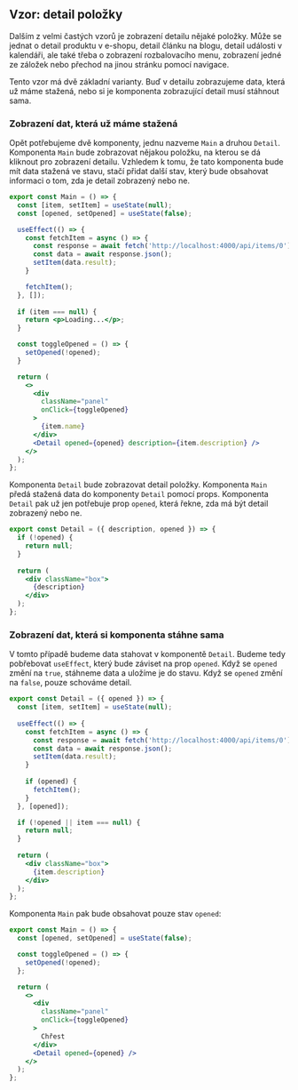 ## Vzor: detail položky

Dalším z velmi častých vzorů je zobrazení detailu nějaké položky. Může se jednat o detail produktu v e-shopu, detail článku na blogu, detail události v kalendáři, ale také třeba o zobrazení rozbalovacího menu, zobrazení jedné ze záložek nebo přechod na jinou stránku pomocí navigace.

Tento vzor má dvě základní varianty. Buď v detailu zobrazujeme data, která už máme stažená, nebo si je komponenta zobrazující detail musí stáhnout sama.

### Zobrazení dat, která už máme stažená

Opět potřebujeme dvě komponenty, jednu nazveme `Main` a druhou `Detail`. Komponenta `Main` bude zobrazovat nějakou položku, na kterou se dá kliknout pro zobrazení detailu. Vzhledem k tomu, že tato komponenta bude mít data stažená ve stavu, stačí přidat další stav, který bude obsahovat informaci o tom, zda je detail zobrazený nebo ne.

```jsx
export const Main = () => {
  const [item, setItem] = useState(null);
  const [opened, setOpened] = useState(false);

  useEffect(() => {
    const fetchItem = async () => {
      const response = await fetch('http://localhost:4000/api/items/0');
      const data = await response.json();
      setItem(data.result);
    }

    fetchItem();
  }, []);
  
  if (item === null) {
    return <p>Loading...</p>;
  }

  const toggleOpened = () => {
    setOpened(!opened);
  }

  return (
    <>
      <div
        className="panel"
        onClick={toggleOpened}
      >
        {item.name}
      </div>
      <Detail opened={opened} description={item.description} />
    </>
  );
};
```

Komponenta `Detail` bude zobrazovat detail položky. Komponenta `Main` předá stažená data do komponenty `Detail` pomocí props. Komponenta `Detail` pak už jen potřebuje prop `opened`, která řekne, zda má být detail zobrazený nebo ne.

```jsx
export const Detail = ({ description, opened }) => {
  if (!opened) {
    return null;
  }
  
  return (
    <div className="box">
      {description}
    </div>
  );
};
```

### Zobrazení dat, která si komponenta stáhne sama

V tomto případě budeme data stahovat v komponentě `Detail`. Budeme tedy pobřebovat `useEffect`, který bude záviset na prop `opened`. Když se `opened` změní na `true`, stáhneme data a uložíme je do stavu. Když se `opened` změní na `false`, pouze schováme detail.

```jsx
export const Detail = ({ opened }) => {
  const [item, setItem] = useState(null);
  
  useEffect(() => {
    const fetchItem = async () => {
      const response = await fetch('http://localhost:4000/api/items/0');
      const data = await response.json();
      setItem(data.result);
    }
  
    if (opened) {
      fetchItem();
    }
  }, [opened]);

  if (!opened || item === null) {
    return null;
  }
  
  return (
    <div className="box">
      {item.description}
    </div>
  );
};
```

Komponenta `Main` pak bude obsahovat pouze stav `opened`:

```jsx
export const Main = () => {
  const [opened, setOpened] = useState(false);

  const toggleOpened = () => {
    setOpened(!opened);
  };

  return (
    <>
      <div
        className="panel"
        onClick={toggleOpened}
      >
        Chřest
      </div>
      <Detail opened={opened} />
    </>
  );
};
```
